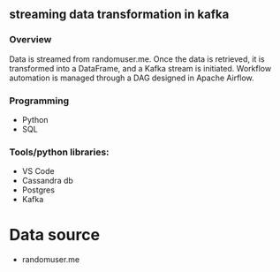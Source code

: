 
## streaming data transformation in kafka

### Overview
Data is streamed from randomuser.me. Once the data is retrieved, it is transformed into a DataFrame, and a Kafka stream is initiated. Workflow automation is managed through a DAG designed in Apache Airflow.

### Programming
- Python
- SQL
  

### Tools/python libraries:
- VS Code
- Cassandra db
- Postgres
- Kafka

# Data source
- randomuser.me
